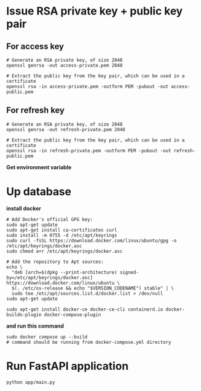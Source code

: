 # Issue RSA private key + public key pair

## For access key

```shell
# Generate an RSA private key, of size 2048
openssl genrsa -out access-private.pem 2048
```

```shell
# Extract the public key from the key pair, which can be used in a certificate
openssl rsa -in access-private.pem -outform PEM -pubout -out access-public.pem
```

## For refresh key

```shell
# Generate an RSA private key, of size 2048
openssl genrsa -out refresh-private.pem 2048
```

```shell
# Extract the public key from the key pair, which can be used in a certificate
openssl rsa -in refresh-private.pem -outform PEM -pubout -out refresh-public.pem
```

**Get environment variable**

# Up database

**install docker**

```shell
# Add Docker's official GPG key:
sudo apt-get update
sudo apt-get install ca-certificates curl
sudo install -m 0755 -d /etc/apt/keyrings
sudo curl -fsSL https://download.docker.com/linux/ubuntu/gpg -o /etc/apt/keyrings/docker.asc
sudo chmod a+r /etc/apt/keyrings/docker.asc

# Add the repository to Apt sources:
echo \
  "deb [arch=$(dpkg --print-architecture) signed-by=/etc/apt/keyrings/docker.asc] https://download.docker.com/linux/ubuntu \
  $(. /etc/os-release && echo "$VERSION_CODENAME") stable" | \
  sudo tee /etc/apt/sources.list.d/docker.list > /dev/null
sudo apt-get update
```

```shell
sudo apt-get install docker-ce docker-ce-cli containerd.io docker-buildx-plugin docker-compose-plugin
```

**and run this command**

```shell
sudo docker compose up --build
# command should be running from docker-compose.yml directory
```

# Run FastAPI application

```shell
python app/main.py
```
